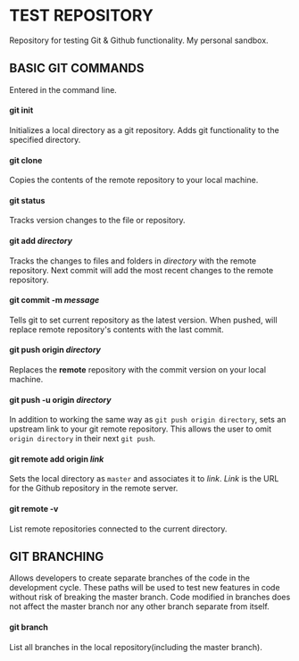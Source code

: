 # TEST REPOSITORY

Repository for testing Git & Github functionality. My personal sandbox. 

## BASIC GIT COMMANDS
Entered in the command line.

#### git init

Initializes a local directory as a git repository. Adds git functionality to the specified directory.

#### git clone

Copies the contents of the remote repository to your local machine.

#### git status

Tracks version changes to the file or repository.

#### git add *directory*

Tracks the changes to files and folders in *directory* with the remote repository. Next commit will add the most recent changes to the remote repository.

#### git commit -m *message*

Tells git to set current repository as the latest version. When pushed, will replace remote repository's contents with the last commit.

#### git push origin *directory*

Replaces the **remote** repository with the commit version on your local machine.

#### git push -u origin *directory*

In addition to working the same way as `git push origin directory`, sets an upstream link to your git remote repository. This allows the user to omit `origin directory` in their next `git push`.

#### git remote add origin *link*

Sets the local directory as `master` and associates it to *link*. *Link* is the URL for the Github repository in the remote server.

#### git remote -v

List remote repositories connected to the current directory.

## GIT BRANCHING

Allows developers to create separate branches of the code in the development cycle. These paths will be used to test new features in code without risk of breaking the master branch. Code modified in branches does not affect the master branch nor any other branch separate from itself.

#### git branch

List all branches in the local repository(including the master branch).